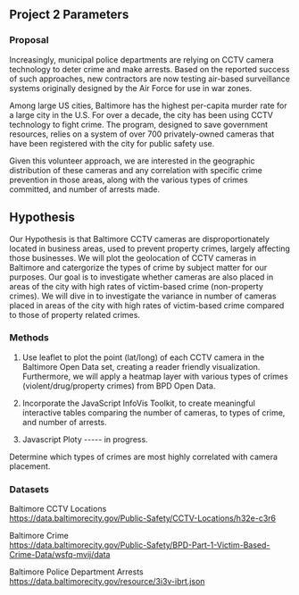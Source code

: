 ## Project 2 Parameters

### Proposal

Increasingly, municipal police departments are relying on CCTV camera technology to deter crime and make arrests. Based on the reported success of such approaches, new contractors are now testing air-based surveillance systems originally designed by the Air Force for use in war zones.  

Among large US cities, Baltimore has the highest per-capita murder rate for a large city in the U.S.  For over a decade, the city has been using CCTV technology to fight crime.  The program, designed to save government resources, relies on a system of over 700 privately-owned cameras that have been registered with the city for public safety use.  

Given this volunteer approach, we are interested in the geographic distribution of these cameras and any correlation with specific crime prevention in those areas, along with the various types of crimes committed, and number of arrests made. 

## Hypothesis

Our Hypothesis is that Baltimore CCTV cameras are disproportionately located in business areas, used to prevent property crimes, largely affecting those businesses. We will plot the geolocation of CCTV cameras in Baltimore and  catergorize the types of crime by subject matter for our purposes. Our goal is to investigate whether cameras are also placed in areas of the city with high rates of victim-based crime (non-property crimes). We will dive in to investigate the variance in number of cameras placed in areas of the city with high rates of victim-based crime compared to those of property related crimes. 

### Methods

1. Use leaflet to plot the point (lat/long) of each CCTV camera in the Baltimore Open Data set, creating a reader friendly visualization. Furthermore, we will apply a heatmap layer with various types of crimes (violent/drug/property crimes) from BPD Open Data. 

2. Incorporate the JavaScript InfoVis Toolkit, to create meaningful interactive tables comparing the number of cameras, to types of crime, and number of arrests. 

3. Javascript Ploty ----- in progress. 

Determine which types of crimes are most highly correlated with camera placement.

### Datasets

Baltimore CCTV Locations </br>
https://data.baltimorecity.gov/Public-Safety/CCTV-Locations/h32e-c3r6 </br>

Baltimore Crime </br>
https://data.baltimorecity.gov/Public-Safety/BPD-Part-1-Victim-Based-Crime-Data/wsfq-mvij/data </br>

Baltimore Police Department Arrests </br>
https://data.baltimorecity.gov/resource/3i3v-ibrt.json </br>


